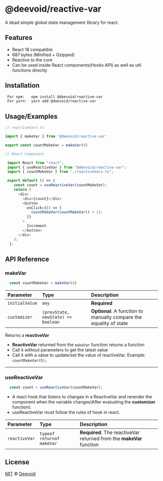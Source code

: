 
# @deevoid/reactive-var

A dead simple global state management library for react. 


## Features

- React 18 compatible
- 687 bytes (Minified + Gzipped)
- Reactive to the core
- Can be used inside React components(Hooks API) as well as util functions directly


## Installation

```bash
 For npm:   npm install @deevoid/reactive-var
 For yarn:  yarn add @deevoid/reactive-var
```
    
## Usage/Examples

```javascript
// reactiveVars.ts

import { makeVar } from '@deevoid/reactive-var'

export const countMakeVar = makeVar(0)
```

```javascript
// React Component

 import React from "react";
 import { useReactiveVar } from "@deevoid/reactive-var";
 import { countMakeVar } from "./reactiveVars.ts";

 export default () => {
    const count = useReactiveVar(countMakeVar);
    return (
      <div>
        <div>{count}</div>
        <button
          onClick={() => {
            countMakeVar(countMakeVar() + 1);
          }}
        >
          Increment
        </button>
      </div>
    );
  };
```


## API Reference

### makeVar

```javascript
  const countMakeVar = makeVar(0)
```

| Parameter | Type     | Description                |
| :-------- | :------- | :------------------------- |
| `initialValue` | `any` | **Required** |
| `customizer` | `(prevState, newState) => boolean` | **Optional**.  A function to manually compare the equality of state |

Returns a **reactiveVar**

- **ReactiveVar** returned from the `makeVar` function returns a function 
- Call it without parameters to get the latest value
- Call it with a value to update/set the value of reactiveVar. Example: ```countMakeVar(5);```
___


### useReactiveVar
```javascript
  const count = useReactiveVar(countMakeVar);
```
- A react hook that listens to changes in a ReactiveVar and rerender the component when the variable changes(After evaluating the **customizer** function).
- useReactiveVar must follow the rules of hook in react.

| Parameter | Type     | Description                       |
| :-------- | :------- | :-------------------------------- |
| `reactiveVar`      | `typeof returnof makeVar` | **Required**. The reactiveVar returned from the **makeVar** function |



## License

[MIT](https://choosealicense.com/licenses/mit/) ©️ [Deevoid](https://github.com/Deevoid)

